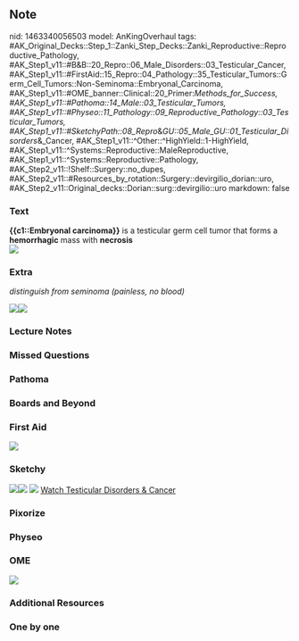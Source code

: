 ## Note
nid: 1463340056503
model: AnKingOverhaul
tags: #AK_Original_Decks::Step_1::Zanki_Step_Decks::Zanki_Reproductive::Reproductive_Pathology, #AK_Step1_v11::#B&B::20_Repro::06_Male_Disorders::03_Testicular_Cancer, #AK_Step1_v11::#FirstAid::15_Repro::04_Pathology::35_Testicular_Tumors::Germ_Cell_Tumors::Non-Seminoma::Embryonal_Carcinoma, #AK_Step1_v11::#OME_banner::Clinical::20_Primer:_Methods_for_Success, #AK_Step1_v11::#Pathoma::14_Male::03_Testicular_Tumors, #AK_Step1_v11::#Physeo::11_Pathology::09_Reproductive_Pathology::03_Testicular_Tumors, #AK_Step1_v11::#SketchyPath::08_Repro_&_GU::05_Male_GU::01_Testicular_Disorders_&_Cancer, #AK_Step1_v11::^Other::^HighYield::1-HighYield, #AK_Step1_v11::^Systems::Reproductive::MaleReproductive, #AK_Step1_v11::^Systems::Reproductive::Pathology, #AK_Step2_v11::!Shelf::Surgery::no_dupes, #AK_Step2_v11::#Resources_by_rotation::Surgery::devirgilio_dorian::uro, #AK_Step2_v11::Original_decks::Dorian::surg::devirgilio::uro
markdown: false

### Text
<div>
  <b>{{c1::Embryonal carcinoma}}</b> is a testicular germ cell
  tumor that forms a <b>hemorrhagic</b> mass with <b>necrosis</b>
</div>
<div>
  <i><img src="paste-155482111083079.jpg"></i>
</div>

### Extra
<i>distinguish from seminoma (painless, no blood)</i>
<div>
  <div>
    <i><img src="paste-7045898144055297.jpg"><img src=
    "paste-7644943002632193.jpg"></i>
  </div>
</div>

### Lecture Notes


### Missed Questions


### Pathoma


### Boards and Beyond


### First Aid
<img src="tmpow3G_y.png">

### Sketchy
<img src=
"46.%20Embryonal%20Carcinoma%20Hemorrhagic%20Mass%20+%20Necrosis.jpg"><img src="Screen%20Shot%202020-05-12%20at%207.19.46%20AM.JPG">
<img src="tmpxrZq6X_1566160514431.png"> <a href=
"https://dashboard.sketchy.com/study/medical/courses/medical-pathophysiology/units/medical-pathophysiology-reproductive-gu/videos/medical-pathophysiology-reproductive-and-gu-male-gu-testicular-disorders-and-cancer?utm_source=anki&utm_medium=partnership&utm_campaign=february_update&utm_content=medical">
Watch Testicular Disorders & Cancer</a>

### Pixorize


### Physeo


### OME
<div class="ome-widget">
  <a href="https://onlinemeded.org/spa/surgery?ref=anki"><img src=
  "_OME_AnkiFlashcards_Topic_3.png"></a>
</div>

### Additional Resources


### One by one

